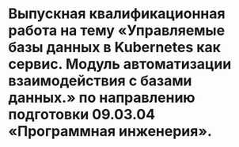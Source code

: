 # Выпускная квалификационная работа на тему «Управляемые базы данных в Kubernetes как сервис. Модуль автоматизации взаимодействия с базами данных.» по направлению подготовки 09.03.04 «Программная инженерия».


